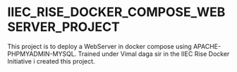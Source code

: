 # IIEC_RISE_DOCKER_COMPOSE_WEBSERVER_PROJECT
This project is to deploy a WebServer in docker compose using APACHE-PHPMYADMIN-MYSQL. Trained under Vimal daga sir in the IIEC Rise Docker Initiative i created this project.
